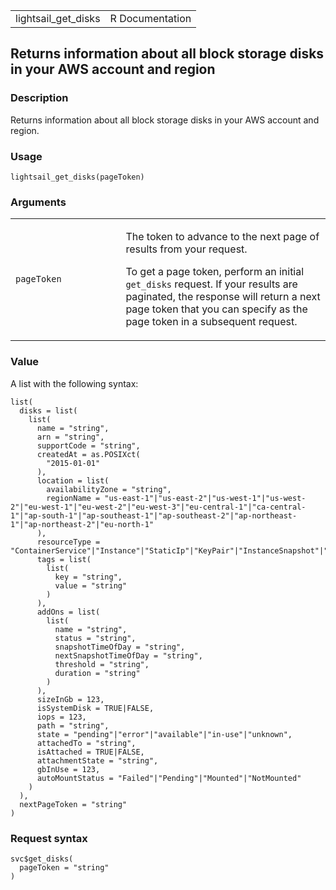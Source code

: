 <table style="width: 100%;">
<tbody>
<tr class="odd">
<td>lightsail_get_disks</td>
<td style="text-align: right;">R Documentation</td>
</tr>
</tbody>
</table>

## Returns information about all block storage disks in your AWS account and region

### Description

Returns information about all block storage disks in your AWS account
and region.

### Usage

    lightsail_get_disks(pageToken)

### Arguments

<table>
<colgroup>
<col style="width: 35%" />
<col style="width: 65%" />
</colgroup>
<tbody>
<tr class="odd">
<td><code id="lightsail_get_disks_:_pageToken">pageToken</code></td>
<td><p>The token to advance to the next page of results from your
request.</p>
<p>To get a page token, perform an initial <code>get_disks</code>
request. If your results are paginated, the response will return a next
page token that you can specify as the page token in a subsequent
request.</p></td>
</tr>
</tbody>
</table>

### Value

A list with the following syntax:

    list(
      disks = list(
        list(
          name = "string",
          arn = "string",
          supportCode = "string",
          createdAt = as.POSIXct(
            "2015-01-01"
          ),
          location = list(
            availabilityZone = "string",
            regionName = "us-east-1"|"us-east-2"|"us-west-1"|"us-west-2"|"eu-west-1"|"eu-west-2"|"eu-west-3"|"eu-central-1"|"ca-central-1"|"ap-south-1"|"ap-southeast-1"|"ap-southeast-2"|"ap-northeast-1"|"ap-northeast-2"|"eu-north-1"
          ),
          resourceType = "ContainerService"|"Instance"|"StaticIp"|"KeyPair"|"InstanceSnapshot"|"Domain"|"PeeredVpc"|"LoadBalancer"|"LoadBalancerTlsCertificate"|"Disk"|"DiskSnapshot"|"RelationalDatabase"|"RelationalDatabaseSnapshot"|"ExportSnapshotRecord"|"CloudFormationStackRecord"|"Alarm"|"ContactMethod"|"Distribution"|"Certificate"|"Bucket",
          tags = list(
            list(
              key = "string",
              value = "string"
            )
          ),
          addOns = list(
            list(
              name = "string",
              status = "string",
              snapshotTimeOfDay = "string",
              nextSnapshotTimeOfDay = "string",
              threshold = "string",
              duration = "string"
            )
          ),
          sizeInGb = 123,
          isSystemDisk = TRUE|FALSE,
          iops = 123,
          path = "string",
          state = "pending"|"error"|"available"|"in-use"|"unknown",
          attachedTo = "string",
          isAttached = TRUE|FALSE,
          attachmentState = "string",
          gbInUse = 123,
          autoMountStatus = "Failed"|"Pending"|"Mounted"|"NotMounted"
        )
      ),
      nextPageToken = "string"
    )

### Request syntax

    svc$get_disks(
      pageToken = "string"
    )
